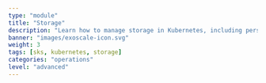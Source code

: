 ```yaml
---
type: "module"
title: "Storage"
description: "Learn how to manage storage in Kubernetes, including persistent volumes and storage classes."
banner: "images/exoscale-icon.svg"
weight: 3
tags: [sks, kubernetes, storage]
categories: "operations"
level: "advanced"
---
```

